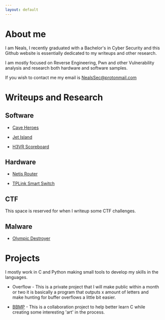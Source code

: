 ```yaml
---
layout: default
---
```

# About me

I am Neals, I recently graduated with a Bachelor's in Cyber Security and this
Github website is essentially dedicated to my writeups and other research.

I am mostly focused on Reverse Engineering, Pwn and other Vulnerability analysis
and research both hardware and software samples.

If you wish to contact me my email is <NealsSec@protonmail.com>

# Writeups and Research

## Software

* [Cave Heroes](./writeups/RE/software/CaveHeroes/CaveHeroes.md)

* [Jet Island](./writeups/RE/software/Jetlands/Jetlands.md)

* [H3VR Scoreboard](./writeups/RE/software/H3VR/H3VR.md)

## Hardware

* [Netis Router](./writeups/RE/hardware/netis/netis.md)

* [TPLink Smart Switch](./writeups/RE/hardware/tplink/tplink.md)

## CTF

This space is reserved for when I writeup some CTF challenges.

## Malware

* [Olympic Destroyer](./writeups/Malware/olympicdestroyer/olympic.md)

# Projects

I mostly work in C and Python making small tools to develop my skills in the
languages.

* Overflow - This is a private project that I will make public within a month or two
it is basically a program that outputs x amount of letters and make hunting for
buffer overflows a little bit easier.

* [BBMP](https://github.com/Blizire/bbmp) - This is a collaboration project to help
better learn C while creating some interesting 'art' in the process.
